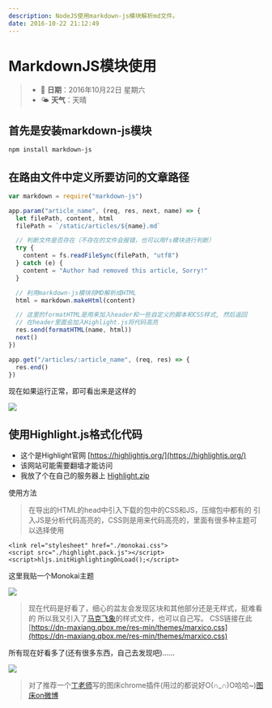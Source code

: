 ```yaml
---
description: NodeJS使用markdown-js模块解析md文件。
date: 2016-10-22 21:12:49
---
```


# MarkdownJS模块使用

> * 📅 **日期**：2016年10月22日 星期六
> * 🌤 **天气**：天晴

## 首先是安装markdown-js模块

```bash
npm install markdown-js
```

## 在路由文件中定义所要访问的文章路径

```javascript
var markdown = require("markdown-js")

app.param("article_name", (req, res, next, name) => {
  let filePath, content, html
  filePath = `/static/articles/${name}.md`

  // 判断文件是否存在（不存在的文件会报错，也可以用fs模块进行判断）
  try {
    content = fs.readFileSync(filePath, "utf8")
  } catch (e) {
    content = "Author had removed this article, Sorry!"
  }

  // 利用markdown-js模块将MD解析成HTML
  html = markdown.makeHtml(content)

  // 这里的formatHTML是用来加入header和一些自定义的脚本和CSS样式, 然后返回
  // 在header里面会加入Highlight.js将代码高亮
  res.send(formatHTML(name, html))
  next()
})

app.get("/articles/:article_name", (req, res) => {
  res.end()
})
```

现在如果运行正常，即可看出来是这样的

![](http://ww3.sinaimg.cn/large/708e7d29gw1fa8a28jp2sj21kw0msjuc.jpg)

## 使用Highlight.js格式化代码

* 这个是Highlight官网 [https://highlightjs.org/](https://highlightjs.org/)
* 该网站可能需要翻墙才能访问
* 我放了个在自己的服务器上 [Highlight.zip](http://www.woolson.cn/public/highlight.zip)

使用方法

> 在导出的HTML的head中引入下载的包中的CSS和JS，压缩包中都有的 引入JS是分析代码高亮的，CSS则是用来代码高亮的，里面有很多种主题可以选择使用

```markup
<link rel="stylesheet" href="./monokai.css">
<script src="./highlight.pack.js"></script>
<script>hljs.initHighlightingOnLoad();</script>
```

这里我贴一个Monokai主题

![](http://ww3.sinaimg.cn/large/708e7d29gw1fa8a2rgs7hj21kw0nwwhz.jpg)

> 现在代码是好看了，细心的盆友会发现区块和其他部分还是无样式，挺难看的 所以我又引入了[马克飞象](https://maxiang.io/vip.html)的样式文件，也可以自己写。 CSS链接在此 [https://dn-maxiang.qbox.me/res-min/themes/marxico.css](https://dn-maxiang.qbox.me/res-min/themes/marxico.css)

所有现在好看多了\(还有很多东西，自己去发现吧\)……

![](http://ww3.sinaimg.cn/large/708e7d29gw1fa8a7agc5pj21kw0uu0xl.jpg)

> 对了推荐一个[丁老师](http://cjting.me/)写的图床chrome插件\(用过的都说好O\(∩\_∩\)O哈哈~\)[图床on微博](https://chrome.google.com/webstore/detail/%E5%9B%BE%E5%BA%8Aon%E5%BE%AE%E5%8D%9A/opblldeehobgiedgjgamaklagilmkagc)

